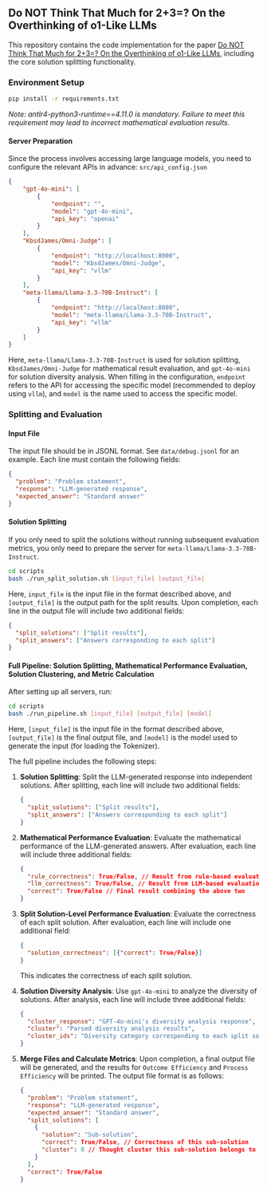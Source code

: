 ## Do NOT Think That Much for 2+3=? On the Overthinking of o1-Like LLMs

This repository contains the code implementation for the paper [Do NOT Think That Much for 2+3=? On the Overthinking of o1-Like LLMs](https://arxiv.org/abs/2412.21187), including the core solution splitting functionality.

### Environment Setup

```bash
pip install -r requirements.txt
```

*Note: antlr4-python3-runtime==4.11.0 is mandatory. Failure to meet this requirement may lead to incorrect mathematical evaluation results.*

#### Server Preparation

Since the process involves accessing large language models, you need to configure the relevant APIs in advance: `src/api_config.json`

```json
{
    "gpt-4o-mini": [
        {
            "endpoint": "",
            "model": "gpt-4o-mini",
            "api_key": "openai"
        }
    ],
    "KbsdJames/Omni-Judge": [
        {
            "endpoint": "http://localhost:8000",
            "model": "KbsdJames/Omni-Judge",
            "api_key": "vllm"
        }
    ],
    "meta-llama/Llama-3.3-70B-Instruct": [
        {
            "endpoint": "http://localhost:8000",
            "model": "meta-llama/Llama-3.3-70B-Instruct",
            "api_key": "vllm"
        }
    ]
}
```

Here, `meta-llama/Llama-3.3-70B-Instruct` is used for solution splitting, `KbsdJames/Omni-Judge` for mathematical result evaluation, and `gpt-4o-mini` for solution diversity analysis. When filling in the configuration, `endpoint` refers to the API for accessing the specific model (recommended to deploy using `vllm`), and `model` is the name used to access the specific model.

### Splitting and Evaluation

#### Input File

The input file should be in JSONL format. See `data/debug.jsonl` for an example. Each line must contain the following fields:

```json
{
  "problem": "Problem statement",
  "response": "LLM-generated response",
  "expected_answer": "Standard answer"
}
```

#### Solution Splitting

If you only need to split the solutions without running subsequent evaluation metrics, you only need to prepare the server for `meta-llama/Llama-3.3-70B-Instruct`.

```bash
cd scripts
bash ./run_split_solution.sh [input_file] [output_file]
```

Here, `input_file` is the input file in the format described above, and `[output_file]` is the output path for the split results. Upon completion, each line in the output file will include two additional fields:

```json
{
  "split_solutions": ["Split results"],
  "split_answers": ["Answers corresponding to each split"]
}
```

#### Full Pipeline: Solution Splitting, Mathematical Performance Evaluation, Solution Clustering, and Metric Calculation

After setting up all servers, run:

```bash
cd scripts
bash ./run_pipeline.sh [input_file] [output_file] [model]
```

Here, `[input_file]` is the input file in the format described above, `[output_file]` is the final output file, and `[model]` is the model used to generate the input (for loading the Tokenizer).

The full pipeline includes the following steps:

1. **Solution Splitting**: Split the LLM-generated response into independent solutions. After splitting, each line will include two additional fields:

   ```json
   {
     "split_solutions": ["Split results"],
     "split_answers": ["Answers corresponding to each split"]
   }
   ```

2. **Mathematical Performance Evaluation**: Evaluate the mathematical performance of the LLM-generated answers. After evaluation, each line will include three additional fields:

   ```json
   {
     "rule_correctness": True/False, // Result from rule-based evaluation
     "llm_correctness": True/False, // Result from LLM-based evaluation
     "correct": True/False // Final result combining the above two
   }
   ```

3. **Split Solution-Level Performance Evaluation**: Evaluate the correctness of each split solution. After evaluation, each line will include one additional field:

   ```json
   {
     "solution_correctness": [{"correct": True/False}]
   }
   ```

   This indicates the correctness of each split solution.

4. **Solution Diversity Analysis**: Use `gpt-4o-mini` to analyze the diversity of solutions. After analysis, each line will include three additional fields:

   ```json
   {
     "cluster_response": "GPT-4o-mini's diversity analysis response",
     "cluster": "Parsed diversity analysis results",
     "cluster_ids": "Diversity category corresponding to each split solution"
   }
   ```

5. **Merge Files and Calculate Metrics**: Upon completion, a final output file will be generated, and the results for `Outcome Efficiency` and `Process Efficiency` will be printed. The output file format is as follows:

   ```json
   {
     "problem": "Problem statement",
     "response": "LLM-generated response",
     "expected_answer": "Standard answer",
     "split_solutions": [
       {
         "solution": "Sub-solution",
         "correct": True/False, // Correctness of this sub-solution
         "cluster": 0 // Thought cluster this sub-solution belongs to
       }
     ],
     "correct": True/False
   }
   ```
